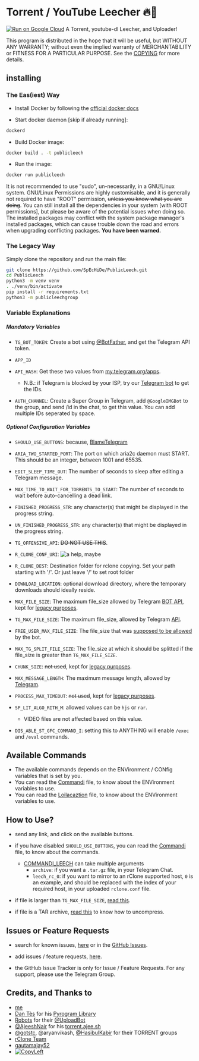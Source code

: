 # Torrent / YouTube Leecher 🔥🤖
[![Run on Google Cloud](https://deploy.cloud.run/button.svg)](https://deploy.cloud.run)
A Torrent, youtube-dl Leecher, and Uploader!

This program is distributed in the hope that it will be useful, but WITHOUT ANY WARRANTY; without even the implied warranty of MERCHANTABILITY or FITNESS FOR A PARTICULAR PURPOSE. See the [COPYING](./COPYING) for more details.

## installing

### The Eas(iest) Way

- Install Docker by following the [official docker docs](https://docs.docker.com/engine/install/debian/)

- Start docker daemon [skip if already running]:
```sh
dockerd
```
- Build Docker image:
```sh
docker build . -t publicleech
```
- Run the image:
```sh
docker run publicleech
```

It is not recommended to use "sudo", un-necessarily, in a GNU/Linux system.
GNU/Linux Permissions are highly customisable, and it is generally not required to have "ROOT" permission, ~~unless you know what you are doing~~.
You can still install all the dependencies in your system [with ROOT permissions], but please be aware of the potential issues when doing so. The installed packages may conflict with the system package manager's installed packages, which can cause trouble down the road and errors when upgrading conflicting packages.
**You have been warned.**


### The Legacy Way
Simply clone the repository and run the main file:

```sh
git clone https://github.com/SpEcHiDe/PublicLeech.git
cd PublicLeech
python3 -m venv venv
. ./venv/bin/activate
pip install -r requirements.txt
python3 -m publicleechgroup
```

### Variable Explanations

##### Mandatory Variables

* `TG_BOT_TOKEN`: Create a bot using [@BotFather](https://telegram.dog/BotFather), and get the Telegram API token.

* `APP_ID`
* `API_HASH`: Get these two values from [my.telegram.org/apps](https://my.telegram.org/apps).
  * N.B.: if Telegram is blocked by your ISP, try our [Telegram bot](https://telegram.dog/UseTGXBot) to get the IDs.

* `AUTH_CHANNEL`:
Create a Super Group in Telegram, add `@GoogleIMGBot` to the group, and send /id in the chat, to get this value.
You can add multiple IDs seperated by space.

##### Optional Configuration Variables

* `SHOULD_USE_BUTTONS`: because, [BlameTelegram](https://t.me/c/1494623325/5603)

* `ARIA_TWO_STARTED_PORT`: The port on which aria2c daemon must START. This should be an integer, between 1001 and 65535.

* `EDIT_SLEEP_TIME_OUT`: The number of seconds to sleep after editing a Telegram message.

* `MAX_TIME_TO_WAIT_FOR_TORRENTS_TO_START`: The number of seconds to wait before auto-cancelling a dead link.

* `FINISHED_PROGRESS_STR`: any character(s) that might be displayed in the progress string.

* `UN_FINISHED_PROGRESS_STR`: any character(s) that might be displayed in the progress string.

* `TG_OFFENSIVE_API`: ~~DO NOT USE THIS~~.

* `R_CLONE_CONF_URI`:
![a help, maybe](https://telegra.ph/file/073bcbc0b69b03d75ea04.jpg)

* `R_CLONE_DEST`: Destination folder for rclone copying. Set your path starting with '/'. Or just leave '/' to set root folder

* `DOWNLOAD_LOCATION`: optional download directory, where the temporary downloads should ideally reside.

* `MAX_FILE_SIZE`: The maximum file_size allowed by Telegram [BOT API](https://core.telegram.org/bots/api), kept for [legacy purposes](https://t.me/c/1235155926/33801).

* `TG_MAX_FILE_SIZE`: The maximum file_size, allowed by Telegram [API](https://core.telegram.org/api).

* `FREE_USER_MAX_FILE_SIZE`: The file_size that was [supposed to be allowed](https://t.me/c/1331081386/147445) by the bot.

* `MAX_TG_SPLIT_FILE_SIZE`: The file_size at which it should be splitted if the file_size is greater than  `TG_MAX_FILE_SIZE`.

* `CHUNK_SIZE`: ~~not used~~, kept for [legacy purposes](https://t.me/c/1235155926/33801).

* `MAX_MESSAGE_LENGTH`: The maximum message length, allowed by [Telegram](https://t.me/c/1097142020/1224).

* `PROCESS_MAX_TIMEOUT`: ~~not used~~, kept for [legacy purposes](https://t.me/c/1235155926/33801).

* `SP_LIT_ALGO_RITH_M`: allowed values can be `hjs` or `rar`.
  - VIDEO files are not affected based on this value.

* `DIS_ABLE_ST_GFC_COMMAND_I`: setting this to ANYTHING will enable `/exec` and `/eval` commands.


## Available Commands

* The available commands depends on the ENVironment / CONfig variables that is set by you.
* You can read the [Commandi](./publicleechgroup/dinmamoc.py) file, to know about the ENVironment variables to use.
* You can read the [Loilacaztion](./publicleechgroup/amocmadin.py) file, to know about the ENVironment variables to use.


## How to Use?

* send any link, and click on the available buttons.

* if you have disabled `SHOULD_USE_BUTTONS`, you can read the [Commandi](./publicleechgroup/dinmamoc.py) file, to know about the commands.
  - [COMMANDI_LEECH](./publicleechgroup/dinmamoc.py#L23) can take multiple arguments
    * `archive`: if you want a `.tar.gz` file, in your Telegram Chat.
    * `leech_rc_0`: if you want to mirror to an rClone supported host, `0` is an example, and should be replaced with the index of your required host, in your uploaded `rclone.conf` file.

* if file is larger than `TG_MAX_FILE_SIZE`, [read this](https://t.me/c/1434259219/113).

* if file is a TAR archive, [read this](https://t.me/c/1434259219/104) to know how to uncompress.


## Issues or Feature Requests

* search for known issues, [here](https://t.me/c/1434259219/118) or in the [GitHub Issues](https://github.com/SpEcHiDe/PublicLeech/issues).

* add issues / feature requests, [here](https://github.com/SpEcHiDe/PublicLeech/issues/new).

* the GitHub Issue Tracker is only for Issue / Feature Requests. For any support, please use the Telegram Group.

## Credits, and Thanks to

* [me](https://GitHub.com/SpEcHIDe/PublicLeech)
* [Dan Tès](https://telegram.dog/haskell) for his [Pyrogram Library](https://github.com/pyrogram/pyrogram)
* [Robots](https://telegram.dog/Robots) for their [@UploadBot](https://telegram.dog/UploadBot)
* [@AjeeshNair](https://telegram.dog/AjeeshNait) for his [torrent.ajee.sh](https://torrent.ajee.sh)
* [@gotstc](https://telegram.dog/gotstc), @aryanvikash, [@HasibulKabir](https://telegram.dog/HasibulKabir) for their TORRENT groups
* [rClone Team](https://github.com/rclone/rclone)
* [gautamajay52](https://github.com/gautamajay52/TorrentLeech-Gdrive)
* [![CopyLeft](https://telegra.ph/file/b514ed14d994557a724cb.jpg)](https://telegra.ph/file/fab1017e21c42a5c1e613.mp4 "CopyLeft Credit Video")
